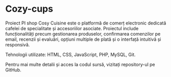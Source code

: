 # Cozy-cups
Proiect PI shop
Cosy Cuisine este o platformă de comerț electronic dedicată cafelei de specialitate și accesoriilor asociate. Proiectul include funcționalități precum gestionarea produselor, confirmarea comenzilor pe email, recenzii și evaluări, opțiuni multiple de plată și o interfață intuitivă și responsivă.

Tehnologii utilizate: HTML, CSS, JavaScript, PHP, MySQL, Git.

Pentru mai multe detalii și acces la codul sursă, vizitați repository-ul pe GitHub.

